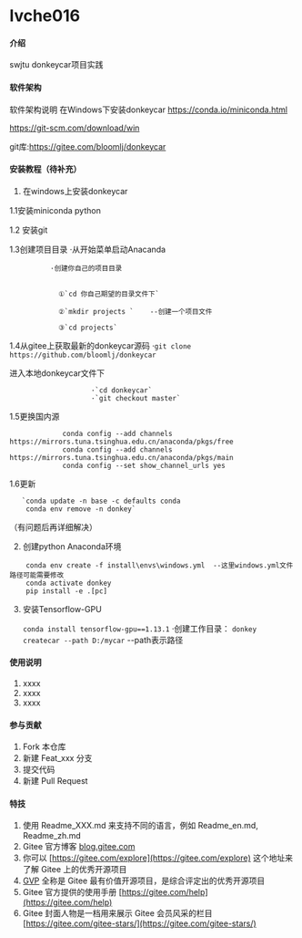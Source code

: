 # lvche016

#### 介绍
swjtu
donkeycar项目实践

#### 软件架构
软件架构说明
在Windows下安装donkeycar
https://conda.io/miniconda.html

https://git-scm.com/download/win

git库:https://gitee.com/bloomlj/donkeycar


#### 安装教程（待补充）

1.  在windows上安装donkeycar

1.1安装miniconda python

1.2 安装git

1.3创建项目目录
              ·从开始菜单启动Anacanda

              ·创建你自己的项目目录


                ①`cd 你自己期望的目录文件下`

                ②`mkdir projects `    --创建一个项目文件

                ③`cd projects`

1.4从gitee上获取最新的donkeycar源码
                                 ·`git clone https://github.com/bloomlj/donkeycar`

   进入本地donkeycar文件下

                        ·`cd donkeycar`
                        ·`git checkout master` 

1.5更换国内源
            
```
             conda config --add channels https://mirrors.tuna.tsinghua.edu.cn/anaconda/pkgs/free
             conda config --add channels https://mirrors.tuna.tsinghua.edu.cn/anaconda/pkgs/main
             conda config --set show_channel_urls yes
```
1.6更新

       `conda update -n base -c defaults conda
        conda env remove -n donkey`

（有问题后再详细解决）

2.  创建python Anaconda环境
    
```
    conda env create -f install\envs\windows.yml  --这里windows.yml文件路径可能需要修改
    conda activate donkey
    pip install -e .[pc]
```

3.  安装Tensorflow-GPU

    `conda install tensorflow-gpu==1.13.1`
    ·创建工作目录： `donkey createcar --path D:/mycar`  --path表示路径

#### 使用说明

1.  xxxx
2.  xxxx
3.  xxxx

#### 参与贡献

1.  Fork 本仓库
2.  新建 Feat_xxx 分支
3.  提交代码
4.  新建 Pull Request


#### 特技

1.  使用 Readme\_XXX.md 来支持不同的语言，例如 Readme\_en.md, Readme\_zh.md
2.  Gitee 官方博客 [blog.gitee.com](https://blog.gitee.com)
3.  你可以 [https://gitee.com/explore](https://gitee.com/explore) 这个地址来了解 Gitee 上的优秀开源项目
4.  [GVP](https://gitee.com/gvp) 全称是 Gitee 最有价值开源项目，是综合评定出的优秀开源项目
5.  Gitee 官方提供的使用手册 [https://gitee.com/help](https://gitee.com/help)
6.  Gitee 封面人物是一档用来展示 Gitee 会员风采的栏目 [https://gitee.com/gitee-stars/](https://gitee.com/gitee-stars/)
